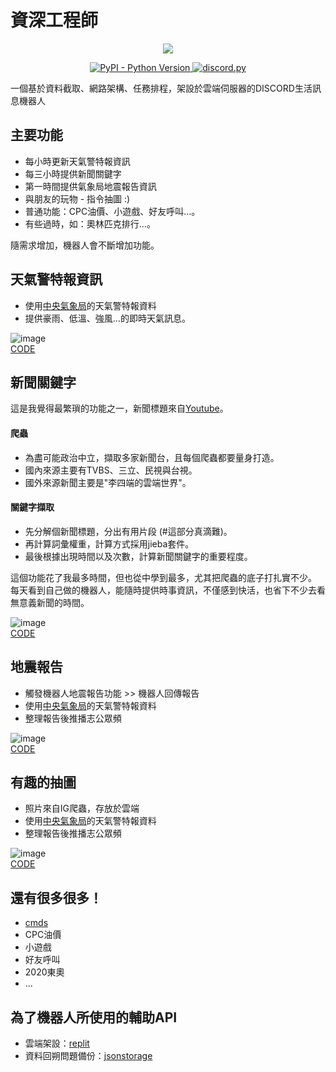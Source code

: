 # 資深工程師

<p align="center">
  <img src="https://user-images.githubusercontent.com/61511627/147499066-f93595a6-6249-4496-8ef4-d479e7c2b77b.png">
</p>
  
<p align="center">
  <a href="https://www.python.org/downloads/">
    <img alt="PyPI - Python Version" src="https://img.shields.io/pypi/pyversions/Red-Discordbot">

  </a>
  <a href="https://github.com/Rapptz/discord.py/">
     <img src="https://img.shields.io/badge/discord-py-blue.svg" alt="discord.py">
  </a>
</p>

一個基於資料截取、網路架構、任務排程，架設於雲端伺服器的DISCORD生活訊息機器人

## 主要功能

- 每小時更新天氣警特報資訊
- 每三小時提供新聞關鍵字
- 第一時間提供氣象局地震報告資訊
- 與朋友的玩物 - 指令抽圖 :)
- 普通功能：CPC油價、小遊戲、好友呼叫...。
- 有些過時，如：奧林匹克排行...。

隨需求增加，機器人會不斷增加功能。


## 天氣警特報資訊

- 使用[中央氣象局](https://opendata.cwb.gov.tw/)的天氣警特報資料  
- 提供豪雨、低溫、強風...的即時天氣訊息。

![image](https://user-images.githubusercontent.com/61511627/147489909-2425ab93-f447-4f20-b176-89ff0d36811b.png)    
[CODE ](cmds/hazardcondition_phenomena.py)

## 新聞關鍵字
這是我覺得最繁瑣的功能之一，新聞標題來自[Youtube](http://www.youtube.com/)。
#### 爬蟲
- 為盡可能政治中立，擷取多家新聞台，且每個爬蟲都要量身打造。
- 國內來源主要有TVBS、三立、民視與台視。
- 國外來源新聞主要是"李四端的雲端世界"。


#### 關鍵字擷取   
- 先分解個新聞標題，分出有用片段 (#這部分真滴難)。
- 再計算詞彙權重，計算方式採用jieba套件。
- 最後根據出現時間以及次數，計算新聞關鍵字的重要程度。

這個功能花了我最多時間，但也從中學到最多，尤其把爬蟲的底子打扎實不少。
每天看到自己做的機器人，能隨時提供時事資訊，不僅感到快活，也省下不少去看無意義新聞的時間。

![image](https://user-images.githubusercontent.com/61511627/147489206-2c7c9e8b-9aa6-4edd-8256-b0aee65acc56.png)   
[CODE](cmds/newsTitle.py)

## 地震報告
- 觸發機器人地震報告功能 >> 機器人回傳報告
- 使用[中央氣象局](https://opendata.cwb.gov.tw/)的天氣警特報資料  
- 整理報告後推播志公眾頻

![image](https://user-images.githubusercontent.com/61511627/147490389-17de2646-225a-4aa4-8459-079ee4d5b69f.png)   
[CODE](cmds/earthquake_report.py)

## 有趣的抽圖
- 照片來自IG爬蟲，存放於雲端
- 使用[中央氣象局](https://opendata.cwb.gov.tw/)的天氣警特報資料  
- 整理報告後推播志公眾頻

![image](https://user-images.githubusercontent.com/61511627/147490110-f7b4917e-86ed-477f-ac30-ded2f0b4b4c6.png)   
[CODE](cmds/earthquake_report.py)

## 還有很多很多！
- [cmds](cmds)
- CPC油價
- 小遊戲
- 好友呼叫
- 2020東奧
- ...

## 為了機器人所使用的輔助API
- 雲端架設：[replit](https://replit.com/)
- 資料回朔問題備份：[jsonstorage](https://app.jsonstorage.net/)



